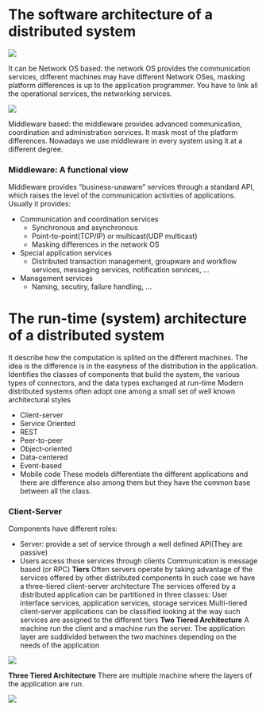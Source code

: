 # The software architecture of a distributed system

![](https://i.imgur.com/IhrlNGo.png)

It can be Network OS based: the network OS provides the communication services, different machines may have different Network OSes, masking platform differences is up to the application 
programmer. You have to link all the operational services, the networking services. 

![](https://i.imgur.com/tM52Q2i.png)

Middleware based: the middleware provides advanced communication, coordination and administration services. It mask most of the platform differences.
Nowadays we use middleware in every system using it at a different degree.
### Middleware: A functional view
Middleware provides “business-unaware” services through a standard API, which raises the level of the communication activities of applications. 
Usually it provides:
- Communication and coordination services
	-  Synchronous and asynchronous
	- Point-to-point(TCP/IP) or multicast(UDP multicast)
	- Masking differences in the network OS
- Special application services 
	- Distributed transaction management, groupware and workflow services, messaging services, notification services, ...
- Management services
	- Naming, secutiry, failure handling, ...
# The run-time (system) architecture of a distributed system
It describe how the computation is splited on the different machines. The idea is the difference is in the easyness of the distribution in the application. 
Identifies the classes of components that build the system, the various types of connectors, and the data types exchanged at run-time
Modern distributed systems often adopt one among a small set of well known architectural styles
- Client-server
- Service Oriented
- REST
- Peer-to-peer
- Object-oriented
- Data-centered
- Event-based
- Mobile code
These models differentiate the different applications and there are difference also among them but they have the common base between all the class.
### Client-Server
Components have different roles:
- Server: provide a set of service through a well defined API(They are passive)
- Users access those services through clients
Communication is message based (or RPC)
**Tiers**
Often servers operate by taking advantage of the services offered by other distributed components
In such case we have a three-tiered client-server architecture
The services offered by a distributed application can be partitioned in three classes: User interface services, application services, storage services
Multi-tiered client-server applications can be classified looking at the way such services are assigned to the different tiers
__Two Tiered Architecture__
A machine run the client and a machine run the server.  The application layer are suddivided between the two machines depending on the needs of the application

![](https://i.imgur.com/w22mWVj.png)

__Three Tiered Architecture__
There are multiple machine where the layers of the application are run.

![](https://i.imgur.com/OrRH8B2.png)


